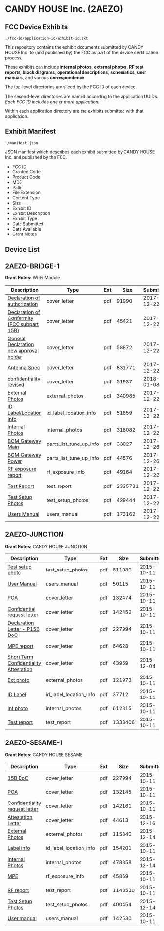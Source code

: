 # CANDY HOUSE Inc. (2AEZO)
## FCC Device Exhibits

```
./fcc-id/application-id/exhibit-id.ext
```

This repository contains the exhibit documents submitted by CANDY HOUSE Inc. to (and published by) the FCC as part of the device certification process.

These exhibits can include **internal photos**, **external photos**, **RF test reports**, **block diagrams**, **operational descriptions**, **schematics**, **user manuals**, and various **correspondence**.

The top-level directories are sliced by the FCC ID of each device.

The second-level directories are named according to the application UUIDs. *Each FCC ID includes one or more application.*

Within each application directory are the exhibits submitted with that application. 

## Exhibit Manifest

```
./manifest.json
```

JSON manifest which describes each exhibit submitted by CANDY HOUSE Inc. and published by the FCC.

- FCC ID
- Grantee Code
- Product Code
- MD5
- Path
- File Extension
- Content Type
- Size
- Exhibit ID
- Exhibit Description
- Exhibit Type
- Date Submitted
- Date Available
- Grant Notes

## Device List
## 2AEZO-BRIDGE-1
**Grant Notes:** Wi-Fi Module

| Description | Type | Ext | Size | Submitted | Available |
| ----------- | ---- | --- | ---- | --------- | --------- |
| [Declaration of authorization](2AEZO-BRIDGE-1/9c7a255d9a16dc827da2c49893a3e084/3689281.pdf) | cover_letter | pdf | 91990 | 2017-12-22 | 2018-01-09 |
| [Declaration of Conformity (FCC subpart 15B)](2AEZO-BRIDGE-1/9c7a255d9a16dc827da2c49893a3e084/3689282.pdf) | cover_letter | pdf | 45421 | 2017-12-22 | 2018-01-09 |
| [General Declaration new approval holder](2AEZO-BRIDGE-1/9c7a255d9a16dc827da2c49893a3e084/3689284.pdf) | cover_letter | pdf | 58872 | 2017-12-22 | 2018-01-09 |
| [Antenna Spec](2AEZO-BRIDGE-1/9c7a255d9a16dc827da2c49893a3e084/3689291.pdf) | cover_letter | pdf | 831771 | 2017-12-22 | 2018-01-09 |
| [confidentiality revised](2AEZO-BRIDGE-1/9c7a255d9a16dc827da2c49893a3e084/3704864.pdf) | cover_letter | pdf | 51937 | 2018-01-08 | 2018-01-09 |
| [External Photos](2AEZO-BRIDGE-1/9c7a255d9a16dc827da2c49893a3e084/3689292.pdf) | external_photos | pdf | 340985 | 2017-12-22 | 2018-06-20 |
| [ID Label/Location Info](2AEZO-BRIDGE-1/9c7a255d9a16dc827da2c49893a3e084/3689294.pdf) | id_label_location_info | pdf | 51859 | 2017-12-22 | 2018-01-09 |
| [Internal Photos](2AEZO-BRIDGE-1/9c7a255d9a16dc827da2c49893a3e084/3689293.pdf) | internal_photos | pdf | 318082 | 2017-12-22 | 2018-01-09 |
| [BOM_Gateway Main](2AEZO-BRIDGE-1/9c7a255d9a16dc827da2c49893a3e084/3692677.pdf) | parts_list_tune_up_info | pdf | 33027 | 2017-12-26 | 2018-01-09 |
| [BOM_Gateway Power](2AEZO-BRIDGE-1/9c7a255d9a16dc827da2c49893a3e084/3692678.pdf) | parts_list_tune_up_info | pdf | 44576 | 2017-12-26 | 2018-01-09 |
| [RF exposure report](2AEZO-BRIDGE-1/9c7a255d9a16dc827da2c49893a3e084/3689286.pdf) | rf_exposure_info | pdf | 49164 | 2017-12-22 | 2018-01-09 |
| [Test Report](2AEZO-BRIDGE-1/9c7a255d9a16dc827da2c49893a3e084/3689285.pdf) | test_report | pdf | 2335731 | 2017-12-22 | 2018-01-09 |
| [Test Setup Photos](2AEZO-BRIDGE-1/9c7a255d9a16dc827da2c49893a3e084/3689295.pdf) | test_setup_photos | pdf | 429444 | 2017-12-22 | 2018-01-09 |
| [Users Manual](2AEZO-BRIDGE-1/9c7a255d9a16dc827da2c49893a3e084/3689296.pdf) | users_manual | pdf | 173162 | 2017-12-22 | 2018-06-20 |
## 2AEZO-JUNCTION
**Grant Notes:** CANDY HOUSE JUNCTION

| Description | Type | Ext | Size | Submitted | Available |
| ----------- | ---- | --- | ---- | --------- | --------- |
| [Test setup photo](2AEZO-JUNCTION/02fdafaa698c4a1481cf4849c2058b8d/2778204.pdf) | test_setup_photos | pdf | 611080 | 2015-10-11 | 2016-06-04 |
| [User Manual](2AEZO-JUNCTION/02fdafaa698c4a1481cf4849c2058b8d/2778207.pdf) | users_manual | pdf | 50115 | 2015-10-11 | 2015-10-12 |
| [POA](2AEZO-JUNCTION/02fdafaa698c4a1481cf4849c2058b8d/2778199.pdf) | cover_letter | pdf | 132474 | 2015-10-11 | 2015-10-12 |
| [Confidential request letter](2AEZO-JUNCTION/02fdafaa698c4a1481cf4849c2058b8d/2778200.pdf) | cover_letter | pdf | 142452 | 2015-10-11 | 2015-10-12 |
| [Declaration Letter - P15B DoC](2AEZO-JUNCTION/02fdafaa698c4a1481cf4849c2058b8d/2778156.pdf) | cover_letter | pdf | 227994 | 2015-10-11 | 2015-10-12 |
| [MPE report](2AEZO-JUNCTION/02fdafaa698c4a1481cf4849c2058b8d/2778202.pdf) | cover_letter | pdf | 64628 | 2015-10-11 | 2015-10-12 |
| [Short Term Confidentiality Attestation](2AEZO-JUNCTION/02fdafaa698c4a1481cf4849c2058b8d/2830400.pdf) | cover_letter | pdf | 43959 | 2015-12-04 | 2015-10-12 |
| [Ext photo](2AEZO-JUNCTION/02fdafaa698c4a1481cf4849c2058b8d/2778205.pdf) | external_photos | pdf | 121973 | 2015-10-11 | 2016-06-04 |
| [ID Label](2AEZO-JUNCTION/02fdafaa698c4a1481cf4849c2058b8d/2778208.pdf) | id_label_location_info | pdf | 37712 | 2015-10-11 | 2015-10-12 |
| [Int photo](2AEZO-JUNCTION/02fdafaa698c4a1481cf4849c2058b8d/2778206.pdf) | internal_photos | pdf | 612315 | 2015-10-11 | 2016-06-04 |
| [Test report](2AEZO-JUNCTION/02fdafaa698c4a1481cf4849c2058b8d/2778203.pdf) | test_report | pdf | 1333406 | 2015-10-11 | 2015-10-12 |
## 2AEZO-SESAME-1
**Grant Notes:** CANDY HOUSE SESAME

| Description | Type | Ext | Size | Submitted | Available |
| ----------- | ---- | --- | ---- | --------- | --------- |
| [15B DoC](2AEZO-SESAME-1/8426225da636ebf9d585898f03674101/2778156.pdf) | cover_letter | pdf | 227994 | 2015-10-11 | 2015-10-11 |
| [POA](2AEZO-SESAME-1/8426225da636ebf9d585898f03674101/2778157.pdf) | cover_letter | pdf | 132145 | 2015-10-11 | 2015-10-11 |
| [Confidentiality request letter](2AEZO-SESAME-1/8426225da636ebf9d585898f03674101/2778158.pdf) | cover_letter | pdf | 142161 | 2015-10-11 | 2015-10-11 |
| [Attestation Letter](2AEZO-SESAME-1/8426225da636ebf9d585898f03674101/2844438.pdf) | cover_letter | pdf | 44613 | 2015-12-16 | 2015-10-11 |
| [External Photos](2AEZO-SESAME-1/8426225da636ebf9d585898f03674101/2841676.pdf) | external_photos | pdf | 115340 | 2015-12-14 | 2016-06-11 |
| [Label info](2AEZO-SESAME-1/8426225da636ebf9d585898f03674101/2778168.pdf) | id_label_location_info | pdf | 154201 | 2015-10-11 | 2015-10-11 |
| [Internal Photos](2AEZO-SESAME-1/8426225da636ebf9d585898f03674101/2841677.pdf) | internal_photos | pdf | 478858 | 2015-12-14 | 2016-06-11 |
| [MPE](2AEZO-SESAME-1/8426225da636ebf9d585898f03674101/2778163.pdf) | rf_exposure_info | pdf | 45869 | 2015-10-11 | 2015-10-11 |
| [RF report](2AEZO-SESAME-1/8426225da636ebf9d585898f03674101/2778162.pdf) | test_report | pdf | 1143530 | 2015-10-11 | 2015-10-11 |
| [Test Setup Photos](2AEZO-SESAME-1/8426225da636ebf9d585898f03674101/2841675.pdf) | test_setup_photos | pdf | 400454 | 2015-12-14 | 2016-06-11 |
| [User manual](2AEZO-SESAME-1/8426225da636ebf9d585898f03674101/2778165.pdf) | users_manual | pdf | 142530 | 2015-10-11 | 2015-10-11 |
